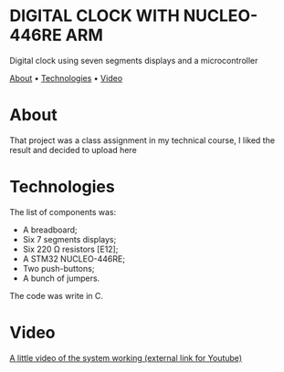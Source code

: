 <h1>DIGITAL CLOCK WITH NUCLEO-446RE ARM</h1>

<p>Digital clock using seven segments displays and a microcontroller</p>

<p><a href="#about">About</a> •
<a href="#about">Technologies</a> • 
<a href="#video">Video</a> </p>


# About
<p>That project was a class assignment in my technical course, I liked the result and decided to upload here</p>

# Technologies
<p>The list of components was:
<ul>
<li>A breadboard;</li>
<li>Six 7 segments displays;</li>
<li>Six 220 &Omega; resistors [E12];</li>
<li>A STM32 NUCLEO-446RE;</li>
<li>Two push-buttons;</li>
<li>A bunch of jumpers.</li>
</ul>
The code was write in C.
</p>

# Video
<a href="https://youtu.be/WR9fDmU7nZ0" targe="_blank">
<p>A little video of the system working (external link for Youtube)</p>
</a>
